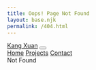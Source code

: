 ```yaml
---
title: Oops! Page Not Found
layout: base.njk
permalink: /404.html
---
```

<nav class="navbar navbar-expand-sm navbar-light bg-light sticky-top px-4 fw-bold">
    <div class="container">
        <a href="/" class="navbar-brand">Kang Xuan</a>
        <button class="navbar-toggler" type="button" data-bs-toggle="collapse" data-bs-target="#navbarNavAltMarkup" aria-controls="navbarNavAltMarkup" aria-expanded="false" aria-label="Toggle navigation">
        <span class="navbar-toggler-icon"></span>
        </button>
        <div class="collapse navbar-collapse flex-grow-0" id="navbarNavAltMarkup">
        <div class="navbar-nav">
            <a href="/" class="nav-link px-3" aria-label="Home">Home</a>
            <a href="/projects" class="nav-link px-3" aria-label="Projects">Projects</a>
            <a href="/contact" class="nav-link px-3" aria-label="Contact Me">Contact</a>
        </div>
        </div>
    </div>
</nav>

<div class="container">
    <div class="main ff-spacemono">
        Not Found
    </div>
</div>